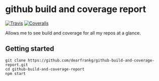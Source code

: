 # github build and coverage report

[![Travis][build-badge]][build]
[![Coveralls][coveralls-badge]][coveralls]


[build-badge]: https://img.shields.io/travis/dearfrankg/github-build-and-coverage-report/master.png?style=flat-square
[build]: https://travis-ci.org/dearfrankg/github-build-and-coverage-report

[coveralls-badge]: https://img.shields.io/coveralls/dearfrankg/github-build-and-coverage-report/master.png?style=flat-square
[coveralls]: https://coveralls.io/github/dearfrankg/github-build-and-coverage-report

Allows me to see build and coverage for all my repos at a glance.


## Getting started

```
git clone https://github.com/dearfrankg/github-build-and-coverage-report.git
cd github-build-and-coverage-report
npm start
```
